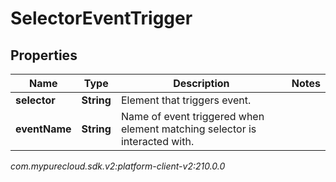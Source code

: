 # SelectorEventTrigger


## Properties

| Name | Type | Description | Notes |
| ------------ | ------------- | ------------- | ------------- |
| **selector** | **String** | Element that triggers event. |  |
| **eventName** | **String** | Name of event triggered when element matching selector is interacted with. |  |




_com.mypurecloud.sdk.v2:platform-client-v2:210.0.0_
